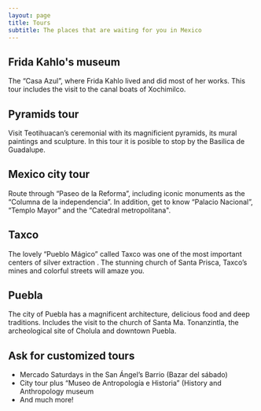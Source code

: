 ```yaml
---
layout: page
title: Tours
subtitle: The places that are waiting for you in Mexico
---
```


## Frida Kahlo's museum

The “Casa Azul”, where Frida Kahlo lived and did most of her works. This tour includes the visit to the canal boats of Xochimilco.

## Pyramids tour

Visit Teotihuacan’s ceremonial with its magnificient pyramids, its mural paintings and sculpture. In this tour it is posible to stop by the Basilica de Guadalupe.

## Mexico city tour

Route through “Paseo de la Reforma”, including iconic monuments as the “Columna de la independencia”. In addition, get to know “Palacio Nacional”, “Templo Mayor” and the “Catedral metropolitana".

## Taxco

The lovely “Pueblo Mágico” called Taxco was one of the most important centers of silver extraction . The stunning church of Santa Prisca, Taxco’s mines and colorful streets will amaze you.

## Puebla

The city of Puebla has a magnificent architecture, delicious food and deep traditions. Includes the visit to the church of Santa Ma. Tonanzintla, the archeological site of Cholula and downtown Puebla.

## Ask for customized tours

- Mercado Saturdays in the San Ángel’s Barrio (Bazar del sábado) 
- City tour plus “Museo de Antropología e Historia” (History and Anthropology museum 
- And much more!

